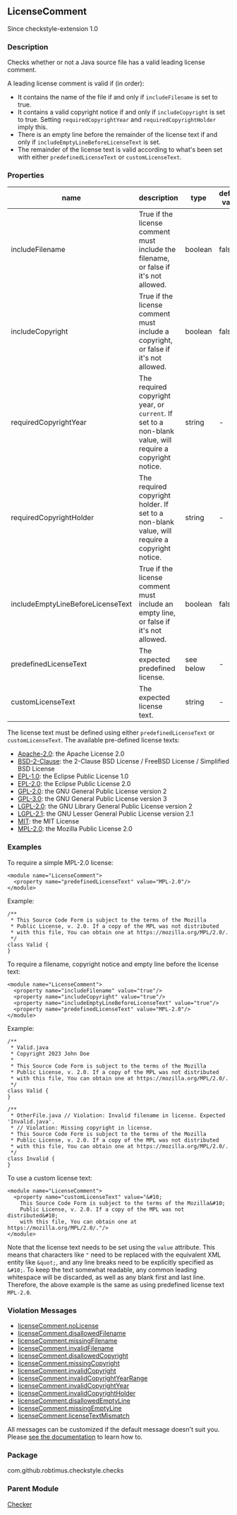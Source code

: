<head>
  <title>LicenseComment</title>
</head>

## LicenseComment

Since checkstyle-extension 1.0

### Description

Checks whether or not a Java source file has a valid leading license comment.

A leading license comment is valid if (in order):

* It contains the name of the file if and only if `includeFilename` is set to true.
* It contains a valid copyright notice if and only if `includeCopyright` is set to true.
  Setting `requiredCopyrightYear` and `requiredCopyrightHolder` imply this.
* There is an empty line before the remainder of the license text if and only if `includeEmptyLineBeforeLicenseText` is set.
* The remainder of the license text is valid according to what's been set with either `predefinedLicenseText` or `customLicenseText`.

### Properties

| name                              | description                                                                                              | type      | default value | since |
|-----------------------------------|----------------------------------------------------------------------------------------------------------|-----------|---------------|-------|
| includeFilename                   | True if the license comment must include the filename, or false if it's not allowed.                     | boolean   | false         | 1.0   |
| includeCopyright                  | True if the license comment must include a copyright, or false if it's not allowed.                      | boolean   | false         | 1.0   |
| requiredCopyrightYear             | The required copyright year, or `current`. If set to a non-blank value, will require a copyright notice. | string    | -             | 1.0   |
| requiredCopyrightHolder           | The required copyright holder. If set to a non-blank value, will require a copyright notice.             | string    | -             | 1.0   |
| includeEmptyLineBeforeLicenseText | True if the license comment must include an empty line, or false if it's not allowed.                    | boolean   | false         | 1.0   |
| predefinedLicenseText             | The expected predefined license.                                                                         | see below | -             | 1.0   |
| customLicenseText                 | The expected license text.                                                                               | string    | -             | 1.0   |

The license text must be defined using either `predefinedLicenseText` or `customLicenseText`. The available pre-defined license texts:

* [Apache-2.0](https://opensource.org/licenses/Apache-2.0): the Apache License 2.0
* [BSD-2-Clause](https://opensource.org/licenses/BSD-2-Clause): the 2-Clause BSD License / FreeBSD License / Simplified BSD License
* [EPL-1.0](https://opensource.org/licenses/EPL-1.0): the Eclipse Public License 1.0
* [EPL-2.0](https://opensource.org/licenses/EPL-2.0): the Eclipse Public License 2.0
* [GPL-2.0](https://opensource.org/licenses/GPL-2.0): the GNU General Public License version 2
* [GPL-3.0](https://opensource.org/licenses/GPL-3.0): the GNU General Public License version 3
* [LGPL-2.0](https://opensource.org/licenses/LGPL-2.0): the GNU Library General Public License version 2
* [LGPL-2.1](https://opensource.org/licenses/LGPL-2.1): the GNU Lesser General Public License version 2.1
* [MIT](https://opensource.org/licenses/MIT): the MIT License
* [MPL-2.0](https://opensource.org/licenses/MPL-2.0): the Mozilla Public License 2.0

### Examples

To require a simple MPL-2.0 license:

```
<module name="LicenseComment">
  <property name="predefinedLicenseText" value="MPL-2.0"/>
</module>
```

Example:

```
/**
 * This Source Code Form is subject to the terms of the Mozilla
 * Public License, v. 2.0. If a copy of the MPL was not distributed
 * with this file, You can obtain one at https://mozilla.org/MPL/2.0/.
 */
class Valid {
}
```

To require a filename, copyright notice and empty line before the license text:

```
<module name="LicenseComment">
  <property name="includeFilename" value="true"/>
  <property name="includeCopyright" value="true"/>
  <property name="includeEmptyLineBeforeLicenseText" value="true"/>
  <property name="predefinedLicenseText" value="MPL-2.0"/>
</module>
```

Example:

```
/**
 * Valid.java
 * Copyright 2023 John Doe
 *
 * This Source Code Form is subject to the terms of the Mozilla
 * Public License, v. 2.0. If a copy of the MPL was not distributed
 * with this file, You can obtain one at https://mozilla.org/MPL/2.0/.
 */
class Valid {
}

/**
 * OtherFile.java // Violation: Invalid filename in license. Expected 'Invalid.java'.
 * // Violation: Missing copyright in license.
 * This Source Code Form is subject to the terms of the Mozilla
 * Public License, v. 2.0. If a copy of the MPL was not distributed
 * with this file, You can obtain one at https://mozilla.org/MPL/2.0/.
 */
class Invalid {
}
```

To use a custom license text:

```
<module name="LicenseComment">
  <property name="customLicenseText" value="&#10;
    This Source Code Form is subject to the terms of the Mozilla&#10;
    Public License, v. 2.0. If a copy of the MPL was not distributed&#10;
    with this file, You can obtain one at https://mozilla.org/MPL/2.0/."/>
</module>
```

Note that the license text needs to be set using the `value` attribute. This means that characters like `"` need to be replaced with the equivalent XML entity like `&quot;`, and any line breaks need to be explicitly specified as `&#10;`. To keep the text somewhat readable, any common leading whitespace will be discarded, as well as any blank first and last line. Therefore, the above example is the same as using predefined license text `MPL-2.0`.

### Violation Messages

* [licenseComment.noLicense](https://github.com/search?q=path%3Asrc%2Fmain%2Fresources%2Fcom%2Fgithub%2Frobtimus%2Fcheckstyle%2Fchecks+filename%3Amessages*.properties+repo%3Arobtimus%2Fcheckstyle-extension+%22licenseComment.noLicense%22)
* [licenseComment.disallowedFilename](https://github.com/search?q=path%3Asrc%2Fmain%2Fresources%2Fcom%2Fgithub%2Frobtimus%2Fcheckstyle%2Fchecks+filename%3Amessages*.properties+repo%3Arobtimus%2Fcheckstyle-extension+%22licenseComment.disallowedFilename%22)
* [licenseComment.missingFilename](https://github.com/search?q=path%3Asrc%2Fmain%2Fresources%2Fcom%2Fgithub%2Frobtimus%2Fcheckstyle%2Fchecks+filename%3Amessages*.properties+repo%3Arobtimus%2Fcheckstyle-extension+%22licenseComment.missingFilename%22)
* [licenseComment.invalidFilename](https://github.com/search?q=path%3Asrc%2Fmain%2Fresources%2Fcom%2Fgithub%2Frobtimus%2Fcheckstyle%2Fchecks+filename%3Amessages*.properties+repo%3Arobtimus%2Fcheckstyle-extension+%22licenseComment.invalidFilename%22)
* [licenseComment.disallowedCopyright](https://github.com/search?q=path%3Asrc%2Fmain%2Fresources%2Fcom%2Fgithub%2Frobtimus%2Fcheckstyle%2Fchecks+filename%3Amessages*.properties+repo%3Arobtimus%2Fcheckstyle-extension+%22licenseComment.disallowedCopyright%22)
* [licenseComment.missingCopyright](https://github.com/search?q=path%3Asrc%2Fmain%2Fresources%2Fcom%2Fgithub%2Frobtimus%2Fcheckstyle%2Fchecks+filename%3Amessages*.properties+repo%3Arobtimus%2Fcheckstyle-extension+%22licenseComment.missingCopyright%22)
* [licenseComment.invalidCopyright](https://github.com/search?q=path%3Asrc%2Fmain%2Fresources%2Fcom%2Fgithub%2Frobtimus%2Fcheckstyle%2Fchecks+filename%3Amessages*.properties+repo%3Arobtimus%2Fcheckstyle-extension+%22licenseComment.invalidCopyright%22)
* [licenseComment.invalidCopyrightYearRange](https://github.com/search?q=path%3Asrc%2Fmain%2Fresources%2Fcom%2Fgithub%2Frobtimus%2Fcheckstyle%2Fchecks+filename%3Amessages*.properties+repo%3Arobtimus%2Fcheckstyle-extension+%22licenseComment.invalidCopyrightYearRange%22)
* [licenseComment.invalidCopyrightYear](https://github.com/search?q=path%3Asrc%2Fmain%2Fresources%2Fcom%2Fgithub%2Frobtimus%2Fcheckstyle%2Fchecks+filename%3Amessages*.properties+repo%3Arobtimus%2Fcheckstyle-extension+%22licenseComment.invalidCopyrightYear%22)
* [licenseComment.invalidCopyrightHolder](https://github.com/search?q=path%3Asrc%2Fmain%2Fresources%2Fcom%2Fgithub%2Frobtimus%2Fcheckstyle%2Fchecks+filename%3Amessages*.properties+repo%3Arobtimus%2Fcheckstyle-extension+%22licenseComment.invalidCopyrightHolder%22)
* [licenseComment.disallowedEmptyLine](https://github.com/search?q=path%3Asrc%2Fmain%2Fresources%2Fcom%2Fgithub%2Frobtimus%2Fcheckstyle%2Fchecks+filename%3Amessages*.properties+repo%3Arobtimus%2Fcheckstyle-extension+%22licenseComment.disallowedEmptyLine%22)
* [licenseComment.missingEmptyLine](https://github.com/search?q=path%3Asrc%2Fmain%2Fresources%2Fcom%2Fgithub%2Frobtimus%2Fcheckstyle%2Fchecks+filename%3Amessages*.properties+repo%3Arobtimus%2Fcheckstyle-extension+%22licenseComment.missingEmptyLine%22)
* [licenseComment.licenseTextMismatch](https://github.com/search?q=path%3Asrc%2Fmain%2Fresources%2Fcom%2Fgithub%2Frobtimus%2Fcheckstyle%2Fchecks+filename%3Amessages*.properties+repo%3Arobtimus%2Fcheckstyle-extension+%22licenseComment.licenseTextMismatch%22)

All messages can be customized if the default message doesn't suit you. Please [see the documentation](https://checkstyle.org/config.html#Custom_messages) to learn how to.

### Package

com.github.robtimus.checkstyle.checks

### Parent Module

[Checker](https://checkstyle.org/config.html#Checker)
